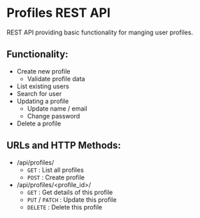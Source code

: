 # Profiles REST API
REST API providing basic functionality for manging user profiles.

## Functionality:
* Create new profile
  - Validate profile data
* List existing users
* Search for user
* Updating a profile
  - Update name / email
  - Change password
* Delete a profile

## URLs and HTTP Methods:
* /api/profiles/
  - `GET` : List all profiles
  - `POST` : Create profile
* /api/profiles/<profile_id>/
  - `GET` : Get details of this profile
  - `PUT` / `PATCH` : Update this profile
  - `DELETE` : Delete this profile